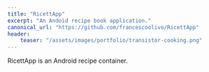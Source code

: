 ```yaml
---
title: "RicettApp"
excerpt: "An Andoid recipe book application."
canonical_url: "https://github.com/francescoolivo/RicettApp"
header:
    teaser: "/assets/images/portfolio/transistor-cooking.png"
---
```


RicettApp is an Android recipe container.

